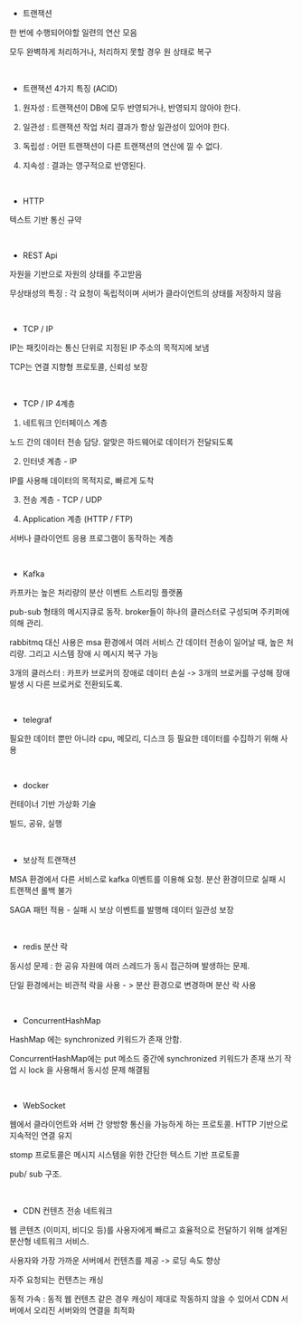 - 트랜잭션

한 번에 수행되어야할 일련의 연산 모음

모두 완벽하게 처리하거나, 처리하지 못할 경우 원 상태로 복구

<br/>

- 트랜잭션 4가지 특징 (ACID)

1. 원자성 : 트랜잭션이 DB에 모두 반영되거나, 반영되지 않아야 한다.

2. 일관성 : 트랜잭션 작업 처리 결과가 항상 일관성이 있어야 한다.

3. 독립성 : 어떤 트랜잭션이 다른 트랜잭션의 연산에 낄 수 없다.

4. 지속성 : 결과는 영구적으로 반영된다.

<br/>

- HTTP

텍스트 기반 통신 규약

<br/>

- REST Api

 자원을 기반으로 자원의 상태를 주고받음

 무상태성의 특징 : 각 요청이 독립적이며 서버가 클라이언트의 상태를 저장하지 않음

 <br/>

 - TCP / IP

IP는 패킷이라는 통신 단위로 지정된 IP 주소의 목적지에 보냄

TCP는 연결 지향형 프로토콜, 신뢰성 보장

<br/>

- TCP / IP 4계층

1. 네트워크 인터페이스 계층

노드 간의 데이터 전송 담당. 알맞은 하드웨어로 데이터가 전달되도록

2. 인터넷 계층 - IP

IP를 사용해 데이터의 목적지로, 빠르게 도착

3. 전송 계층 - TCP / UDP

4. Application 계층 (HTTP / FTP)

서버나 클라이언트 응용 프로그램이 동작하는 계층

<br/>

- Kafka

카프카는 높은 처리량의 분산 이벤트 스트리밍 플랫폼

pub-sub 형태의 메시지큐로 동작. broker들이 하나의 클러스터로 구성되며 주키퍼에 의해 관리.

rabbitmq 대신 사용은 msa 환경에서 여러 서비스 간 데이터 전송이 일어날 때, 높은 처리량. 그리고 시스템 장애 시 메시지 복구 가능

3개의 클러스터 : 카프카 브로커의 장애로 데이터 손실 -> 3개의 브로커를 구성해 장애 발생 시 다른 브로커로 전환되도록.

<br/>

- telegraf

필요한 데이터 뿐만 아니라 cpu, 메모리, 디스크 등 필요한 데이터를 수집하기 위해 사용

<br/>

- docker

컨테이너 기반 가상화 기술

빌드, 공유, 실행

<br/>

- 보상적 트랜잭션

MSA 환경에서 다른 서비스로 kafka 이벤트를 이용해 요청. 분산 환경이므로 실패 시 트랜잭션 롤백 불가

SAGA 패턴 적용 - 실패 시 보상 이벤트를 발행해 데이터 일관성 보장

<br/>

- redis 분산 락

동시성 문제 : 한 공유 자원에 여러 스레드가 동시 접근하며 발생하는 문제.

단일 환경에서는 비관적 락을 사용 - > 분산 환경으로 변경하며 분산 락 사용


<br/>

- ConcurrentHashMap

HashMap 에는 synchronized 키워드가 존재 안함.

ConcurrentHashMap에는 put 메소드 중간에 synchronized 키워드가 존재 쓰기 작업 시 lock 을 사용해서 동시성 문제 해결됨

<br/>

- WebSocket

웹에서 클라이언트와 서버 간 양방향 통신을 가능하게 하는 프로토콜. HTTP 기반으로 지속적인 연결 유지

stomp 프로토콜은 메시지 시스템을 위한 간단한 텍스트 기반 프로토콜

pub/ sub 구조.

<br/>

- CDN 컨텐츠 전송 네트워크

웹 콘텐츠 (이미지, 비디오 등)를 사용자에게 빠르고 효율적으로 전달하기 위해 설계된 분산형 네트워크 서비스.

사용자와 가장 가까운 서버에서 컨텐츠를 제공 -> 로딩 속도 향상

자주 요청되는 컨텐츠는 캐싱 

동적 가속 : 동적 웹 컨텐츠 같은 경우 캐싱이 제대로 작동하지 않을 수 있어서 CDN 서버에서 오리진 서버와의 연결을 최적화



